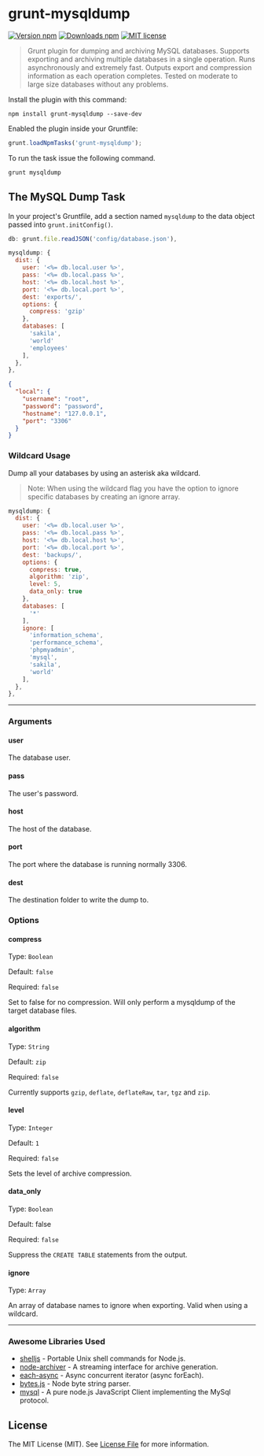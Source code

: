 # grunt-mysqldump

[![Version npm](https://img.shields.io/npm/v/grunt-mysqldump.svg)](https://www.npmjs.com/package/grunt-mysqldump)
[![Downloads npm](https://img.shields.io/npm/dt/grunt-mysqldump.svg)](https://www.npmjs.com/package/grunt-mysqldump)
[![MIT license](https://img.shields.io/npm/l/grunt-mysqldump.svg)](https://opensource.org/licenses/MIT)

> Grunt plugin for dumping and archiving MySQL databases. Supports exporting and archiving multiple databases in a single operation. Runs asynchronously and extremely fast. Outputs export and compression information as each operation completes. Tested on moderate to large size databases without any problems. 

Install the plugin with this command:

```shell
npm install grunt-mysqldump --save-dev
```

Enabled the plugin inside your Gruntfile:

```js
grunt.loadNpmTasks('grunt-mysqldump');
```

To run the task issue the following command.

```sh
grunt mysqldump
```

## The MySQL Dump Task
In your project's Gruntfile, add a section named `mysqldump` to the data object passed into `grunt.initConfig()`.

```js
db: grunt.file.readJSON('config/database.json'),    
```

```js  
mysqldump: {
  dist: {
    user: '<%= db.local.user %>',
    pass: '<%= db.local.pass %>',
    host: '<%= db.local.host %>',
    port: '<%= db.local.port %>',
    dest: 'exports/',
    options: {
      compress: 'gzip'
    },
    databases: [
      'sakila',
      'world'
      'employees'
    ],
  },
},
```

```json
{
  "local": {
    "username": "root",
    "password": "password",
    "hostname": "127.0.0.1",
    "port": "3306"
  }
}
```

### Wildcard Usage
Dump all your databases by using an asterisk aka wildcard. 

> Note: When using the wildcard flag you have the option to ignore specific databases by creating an ignore array.

```js 
mysqldump: {
  dist: {
    user: '<%= db.local.user %>',
    pass: '<%= db.local.pass %>',
    host: '<%= db.local.host %>',
    port: '<%= db.local.port %>',
    dest: 'backups/',
    options: {
      compress: true,
      algorithm: 'zip',
      level: 5,
      data_only: true
    },
    databases: [
      '*'
    ],
    ignore: [
      'information_schema',
      'performance_schema',
      'phpmyadmin',
      'mysql',
      'sakila',
      'world'
    ],
  },
},
```
---

### Arguments

#### user

The database user.

#### pass

The user's password.

#### host

The host of the database.

#### port

The port where the database is running normally 3306.

#### dest

The destination folder to write the dump to.

### Options

#### compress

Type: `Boolean`

Default: `false`

Required: `false`

Set to false for no compression. Will only perform a mysqldump of the target database files.

#### algorithm

Type: `String`

Default: `zip`

Required: `false`

Currently supports `gzip`, `deflate`, `deflateRaw`, `tar`, `tgz` and `zip`.

#### level

Type: `Integer`

Default: `1`

Required: `false`

Sets the level of archive compression.

#### data_only

Type: `Boolean`

Default: false

Required: `false`

Suppress the `CREATE TABLE` statements from the output.

#### ignore

Type: `Array`

An array of database names to ignore when exporting. Valid when using a wildcard.

---

### Awesome Libraries Used

+ [shelljs](https://github.com/arturadib/shelljs) - Portable Unix shell commands for Node.js.
+ [node-archiver](https://github.com/ctalkington/node-archiver) - A streaming interface for archive generation.
+ [each-async](https://github.com/sindresorhus/each-async) - Async concurrent iterator (async forEach).
+ [bytes.js](https://github.com/visionmedia/bytes.js) - Node byte string parser.
+ [mysql](https://github.com/felixge/node-mysql) - A pure node.js JavaScript Client implementing the MySql protocol.

## License

The MIT License (MIT). See [License File](LICENSE) for more information.
